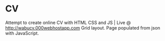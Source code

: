 # CV
Attempt to create online CV with HTML CSS and JS | Live @ http://wabucv.000webhostapp.com
Grid layout. Page populated from json with JavaScript.
